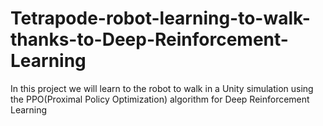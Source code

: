 # Tetrapode-robot-learning-to-walk-thanks-to-Deep-Reinforcement-Learning
In this project we will learn to the robot to walk in a Unity simulation using the PPO(Proximal Policy Optimization) algorithm for Deep Reinforcement Learning
